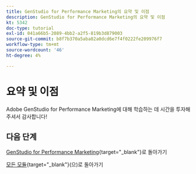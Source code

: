 ```yaml
---
title: GenStudio for Performance Marketing의 요약 및 이점
description: GenStudio for Performance Marketing의 요약 및 이점
kt: 5342
doc-type: tutorial
exl-id: 041a66b5-2089-4bb2-a2f5-819b3d879003
source-git-commit: b8f7b370a5aba82a0dcd6e7f4f0222fe209976f7
workflow-type: tm+mt
source-wordcount: '46'
ht-degree: 4%

---
```


# 요약 및 이점

Adobe GenStudio for Performance Marketing에 대해 학습하는 데 시간을 투자해 주셔서 감사합니다!


## 다음 단계

[GenStudio for Performance Marketing](./genstudio.md){target="_blank"}로 돌아가기

[모든 모듈](./../../../overview.md){target="_blank"}(으)로 돌아가기
